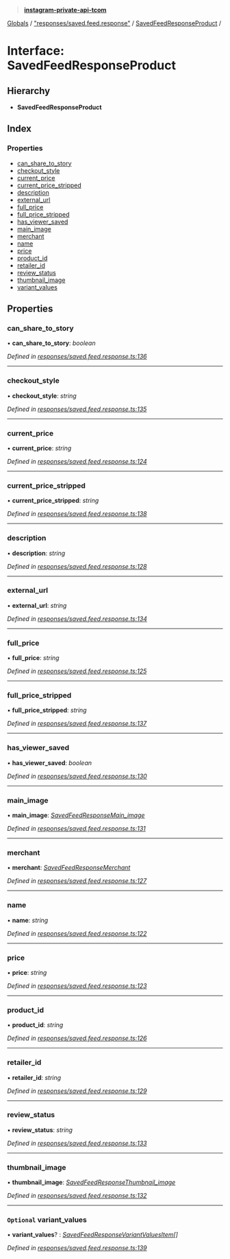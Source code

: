> **[instagram-private-api-tcom](../README.md)**

[Globals](../README.md) / ["responses/saved.feed.response"](../modules/_responses_saved_feed_response_.md) / [SavedFeedResponseProduct](_responses_saved_feed_response_.savedfeedresponseproduct.md) /

# Interface: SavedFeedResponseProduct

## Hierarchy

* **SavedFeedResponseProduct**

## Index

### Properties

* [can_share_to_story](_responses_saved_feed_response_.savedfeedresponseproduct.md#can_share_to_story)
* [checkout_style](_responses_saved_feed_response_.savedfeedresponseproduct.md#checkout_style)
* [current_price](_responses_saved_feed_response_.savedfeedresponseproduct.md#current_price)
* [current_price_stripped](_responses_saved_feed_response_.savedfeedresponseproduct.md#current_price_stripped)
* [description](_responses_saved_feed_response_.savedfeedresponseproduct.md#description)
* [external_url](_responses_saved_feed_response_.savedfeedresponseproduct.md#external_url)
* [full_price](_responses_saved_feed_response_.savedfeedresponseproduct.md#full_price)
* [full_price_stripped](_responses_saved_feed_response_.savedfeedresponseproduct.md#full_price_stripped)
* [has_viewer_saved](_responses_saved_feed_response_.savedfeedresponseproduct.md#has_viewer_saved)
* [main_image](_responses_saved_feed_response_.savedfeedresponseproduct.md#main_image)
* [merchant](_responses_saved_feed_response_.savedfeedresponseproduct.md#merchant)
* [name](_responses_saved_feed_response_.savedfeedresponseproduct.md#name)
* [price](_responses_saved_feed_response_.savedfeedresponseproduct.md#price)
* [product_id](_responses_saved_feed_response_.savedfeedresponseproduct.md#product_id)
* [retailer_id](_responses_saved_feed_response_.savedfeedresponseproduct.md#retailer_id)
* [review_status](_responses_saved_feed_response_.savedfeedresponseproduct.md#review_status)
* [thumbnail_image](_responses_saved_feed_response_.savedfeedresponseproduct.md#thumbnail_image)
* [variant_values](_responses_saved_feed_response_.savedfeedresponseproduct.md#optional-variant_values)

## Properties

###  can_share_to_story

• **can_share_to_story**: *boolean*

*Defined in [responses/saved.feed.response.ts:136](https://github.com/cuonglnhust/instagram-private-api-tcom/blob/3e16058/src/responses/saved.feed.response.ts#L136)*

___

###  checkout_style

• **checkout_style**: *string*

*Defined in [responses/saved.feed.response.ts:135](https://github.com/cuonglnhust/instagram-private-api-tcom/blob/3e16058/src/responses/saved.feed.response.ts#L135)*

___

###  current_price

• **current_price**: *string*

*Defined in [responses/saved.feed.response.ts:124](https://github.com/cuonglnhust/instagram-private-api-tcom/blob/3e16058/src/responses/saved.feed.response.ts#L124)*

___

###  current_price_stripped

• **current_price_stripped**: *string*

*Defined in [responses/saved.feed.response.ts:138](https://github.com/cuonglnhust/instagram-private-api-tcom/blob/3e16058/src/responses/saved.feed.response.ts#L138)*

___

###  description

• **description**: *string*

*Defined in [responses/saved.feed.response.ts:128](https://github.com/cuonglnhust/instagram-private-api-tcom/blob/3e16058/src/responses/saved.feed.response.ts#L128)*

___

###  external_url

• **external_url**: *string*

*Defined in [responses/saved.feed.response.ts:134](https://github.com/cuonglnhust/instagram-private-api-tcom/blob/3e16058/src/responses/saved.feed.response.ts#L134)*

___

###  full_price

• **full_price**: *string*

*Defined in [responses/saved.feed.response.ts:125](https://github.com/cuonglnhust/instagram-private-api-tcom/blob/3e16058/src/responses/saved.feed.response.ts#L125)*

___

###  full_price_stripped

• **full_price_stripped**: *string*

*Defined in [responses/saved.feed.response.ts:137](https://github.com/cuonglnhust/instagram-private-api-tcom/blob/3e16058/src/responses/saved.feed.response.ts#L137)*

___

###  has_viewer_saved

• **has_viewer_saved**: *boolean*

*Defined in [responses/saved.feed.response.ts:130](https://github.com/cuonglnhust/instagram-private-api-tcom/blob/3e16058/src/responses/saved.feed.response.ts#L130)*

___

###  main_image

• **main_image**: *[SavedFeedResponseMain_image](_responses_saved_feed_response_.savedfeedresponsemain_image.md)*

*Defined in [responses/saved.feed.response.ts:131](https://github.com/cuonglnhust/instagram-private-api-tcom/blob/3e16058/src/responses/saved.feed.response.ts#L131)*

___

###  merchant

• **merchant**: *[SavedFeedResponseMerchant](_responses_saved_feed_response_.savedfeedresponsemerchant.md)*

*Defined in [responses/saved.feed.response.ts:127](https://github.com/cuonglnhust/instagram-private-api-tcom/blob/3e16058/src/responses/saved.feed.response.ts#L127)*

___

###  name

• **name**: *string*

*Defined in [responses/saved.feed.response.ts:122](https://github.com/cuonglnhust/instagram-private-api-tcom/blob/3e16058/src/responses/saved.feed.response.ts#L122)*

___

###  price

• **price**: *string*

*Defined in [responses/saved.feed.response.ts:123](https://github.com/cuonglnhust/instagram-private-api-tcom/blob/3e16058/src/responses/saved.feed.response.ts#L123)*

___

###  product_id

• **product_id**: *string*

*Defined in [responses/saved.feed.response.ts:126](https://github.com/cuonglnhust/instagram-private-api-tcom/blob/3e16058/src/responses/saved.feed.response.ts#L126)*

___

###  retailer_id

• **retailer_id**: *string*

*Defined in [responses/saved.feed.response.ts:129](https://github.com/cuonglnhust/instagram-private-api-tcom/blob/3e16058/src/responses/saved.feed.response.ts#L129)*

___

###  review_status

• **review_status**: *string*

*Defined in [responses/saved.feed.response.ts:133](https://github.com/cuonglnhust/instagram-private-api-tcom/blob/3e16058/src/responses/saved.feed.response.ts#L133)*

___

###  thumbnail_image

• **thumbnail_image**: *[SavedFeedResponseThumbnail_image](_responses_saved_feed_response_.savedfeedresponsethumbnail_image.md)*

*Defined in [responses/saved.feed.response.ts:132](https://github.com/cuonglnhust/instagram-private-api-tcom/blob/3e16058/src/responses/saved.feed.response.ts#L132)*

___

### `Optional` variant_values

• **variant_values**? : *[SavedFeedResponseVariantValuesItem](_responses_saved_feed_response_.savedfeedresponsevariantvaluesitem.md)[]*

*Defined in [responses/saved.feed.response.ts:139](https://github.com/cuonglnhust/instagram-private-api-tcom/blob/3e16058/src/responses/saved.feed.response.ts#L139)*